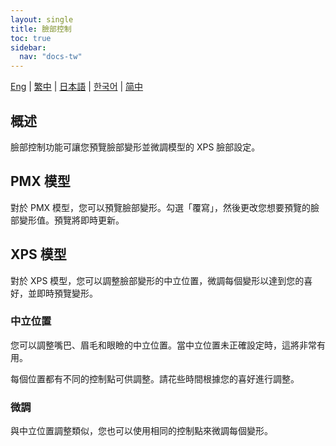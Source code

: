 ```yaml
---
layout: single
title: 臉部控制
toc: true
sidebar:
  nav: "docs-tw"
---
```


[Eng](/dancexr/features/facial_control) | [繁中](/tw/dancexr/features/facial_control) | [日本語](/jp/dancexr/features/facial_control) | [한국어](/kr/dancexr/features/facial_control) | [简中](/zh/dancexr/features/facial_control)

## 概述
臉部控制功能可讓您預覽臉部變形並微調模型的 XPS 臉部設定。

## PMX 模型
對於 PMX 模型，您可以預覽臉部變形。勾選「覆寫」，然後更改您想要預覽的臉部變形值。預覽將即時更新。

## XPS 模型
對於 XPS 模型，您可以調整臉部變形的中立位置，微調每個變形以達到您的喜好，並即時預覽變形。

### 中立位置
您可以調整嘴巴、眉毛和眼瞼的中立位置。當中立位置未正確設定時，這將非常有用。

每個位置都有不同的控制點可供調整。請花些時間根據您的喜好進行調整。

### 微調
與中立位置調整類似，您也可以使用相同的控制點來微調每個變形。